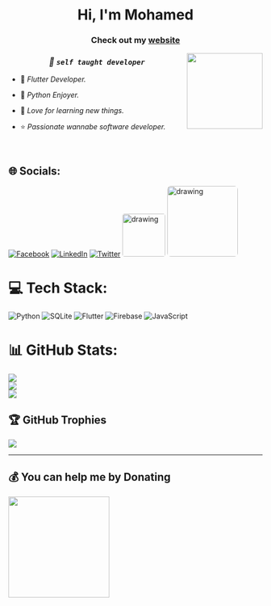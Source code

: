 <h1 align="center">Hi, I'm Mohamed
<h3 align="center">Check out my <a href="https://mohamedayman.pages.dev/" target="_blank"  rel="noopener noreferrer">website</a></h3>

<img align="right" src="https://user-images.githubusercontent.com/63050133/156676671-d5b2e362-97d4-4404-9447-dd71ddfea82f.gif" width = 150px/>

<div align="center">

  ### ***💫 ``self taught developer``*** 
</div>

<div align="left">
 
 - 📱 *Flutter Developer.*

 - 🐍 *Python Enjoyer.*

 - 💛 *Love for learning new things.*

 - ⭐ *Passionate wannabe software developer.*
</div>

<br>



## 🌐 Socials:
[![Facebook](https://img.shields.io/badge/Facebook-%231877F2.svg?logo=Facebook&logoColor=white)](https://facebook.com/medo.ayman.7967) [![LinkedIn](https://img.shields.io/badge/LinkedIn-%230077B5.svg?logo=linkedin&logoColor=white)](https://linkedin.com/in/mohamed-ayman-7k) [![Twitter](https://img.shields.io/badge/Twitter-%231DA1F2.svg?logo=Twitter&logoColor=white)](https://twitter.com/mayman007)
<a href="https://t.me/mayman007tg"><img src="https://img.shields.io/badge/Telegram-2CA5E0?style=for-the-badge&logo=telegram&logoColor=white" alt="drawing" width="85" style="border-radius:5%"/></a>
<a href="https://discordapp.com/users/543172445155098624"><img src="https://dcbadge.vercel.app/api/shield/543172445155098624" alt="drawing" width="140" style="border-radius:5%"/></a>

# 💻 Tech Stack:
![Python](https://img.shields.io/badge/python-3670A0?style=for-the-badge&logo=python&logoColor=ffdd54) ![SQLite](https://img.shields.io/badge/sqlite-%2307405e.svg?style=for-the-badge&logo=sqlite&logoColor=white) ![Flutter](https://img.shields.io/badge/Flutter-%2302569B.svg?style=for-the-badge&logo=Flutter&logoColor=white) ![Firebase](https://img.shields.io/badge/firebase-%23039BE5.svg?style=for-the-badge&logo=firebase) ![JavaScript](https://img.shields.io/badge/javascript-%23323330.svg?style=for-the-badge&logo=javascript&logoColor=%23F7DF1E)

# 📊 GitHub Stats:
![](https://github-readme-stats.vercel.app/api?username=mayman007&theme=dark&hide_border=false&include_all_commits=true&count_private=true)<br/>
![](https://github-readme-streak-stats.herokuapp.com/?user=mayman007&theme=dark&hide_border=false)<br/>
![](https://github-readme-stats.vercel.app/api/top-langs/?username=mayman007&theme=dark&hide_border=false&include_all_commits=true&count_private=true&layout=compact)

## 🏆 GitHub Trophies
![](https://github-profile-trophy.vercel.app/?username=mayman007&theme=radical&no-frame=false&no-bg=true&margin-w=4)

---

  ## 💰 You can help me by Donating
<a href="https://ko-fi.com/mayman007">
  <img align="left" src="https://storage.ko-fi.com/cdn/brandasset/kofi_button_dark.png" width = 200px/>
</a>

<!-- Proudly created with GPRM ( https://gprm.itsvg.in ) -->
